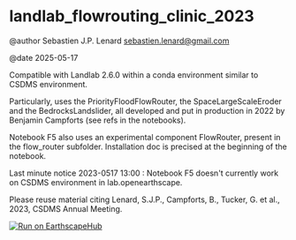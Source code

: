 # landlab_flowrouting_clinic_2023
@author Sebastien J.P. Lenard sebastien.lenard@gmail.com

@date 2025-05-17

Compatible with Landlab 2.6.0 within a conda environment similar to CSDMS environment.

Particularly, uses the PriorityFloodFlowRouter, the SpaceLargeScaleEroder and the BedrocksLandslider, all developed and put in production in 2022 by Benjamin Campforts (see refs in the notebooks).

Notebook F5 also uses an experimental component FlowRouter, present in the flow_router subfolder. Installation doc is precised at the beginning of the notebook. 

Last minute notice 2023-0517 13:00 : Notebook F5 doesn't currently work on CSDMS environment in lab.openearthscape.


Please reuse material citing Lenard, S.J.P., Campforts, B., Tucker, G. et al., 2023, CSDMS Annual Meeting.


[badge]: https://img.shields.io/badge/Run%20on-EarthscapeHub-orange

[jhub-link]: https://lab.openearthscape.org/hub/user-redirect/git-pull?repo=https%3A%2F%2Fgithub.com%2Fsebastien-lenard%2Flandlab_flowrouting_clinic_2023&urlpath=lab%2Ftree%2Flandlab_flowrouting_clinic_2023%2F%3Fautodecode&branch=master

[![Run on EarthscapeHub][badge]][jhub-link]
